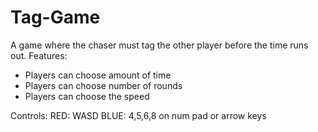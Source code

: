 # Tag-Game
A game where the chaser must tag the other player before the time runs out.
Features:
- Players can choose amount of time
- Players can choose number of rounds
- Players can choose the speed

Controls:
RED: WASD
BLUE: 4,5,6,8 on num pad or arrow keys
